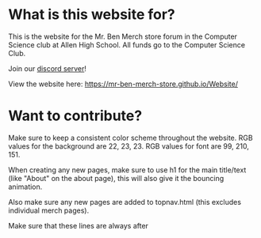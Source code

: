 # What is this website for?
This is the website for the Mr. Ben Merch store forum in the Computer Science club at Allen High School. All funds go to the Computer Science Club.

Join our [discord server](https://discord.gg/E8NzVDaAS9)!

View the website here: https://mr-ben-merch-store.github.io/Website/

# Want to contribute?
Make sure to keep a consistent color scheme throughout the website. RGB values for the background are 22, 23, 23. RGB values for font are 99, 210, 151.

When creating any new pages, make sure to use h1 for the main title/text (like "About" on the about page), this will also give it the bouncing animation.

Also make sure any new pages are added to topnav.html (this excludes individual merch pages).

Make sure that these lines are always after <title>:

    <link rel="icon" type="image/x-icon" href="/Website/favicon.ico">
    <link rel="stylesheet" href="assets/css/index.css">
    <script src="assets/scripts/index.js" defer></script>
    <script src="loadHtml.js"></script>

The first actual piece of code should always be the topbar, which has it's own file. You can insert it by pasting this right after <body>:

    <div id="topnav"></div>
    <script>loadHtml('topnav', 'topnav.html');</script>

Remember, you can ask anyone listed as a contributor for help with anything, although it's pretty easy to just copy the layout and theme from other pages.

This utilizes the MIT Liscense, so you can practically do anything with this code.
